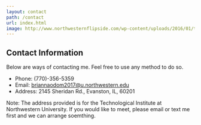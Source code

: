 ```yaml
---
layout: contact
path: /contact
url: index.html
image: http://www.northwesternflipside.com/wp-content/uploads/2016/01/tech-entrance.jpg
---
```


## Contact Information
Below are ways of contacting me. Feel free to use any method to do so.

* Phone: (770)-356-5359
* Email: briannaodom2017@u.northwestern.edu
* Address: 2145 Sheridan Rd., Evanston, IL, 60201

Note: The address provided is for the Technological Institute at Northwestern University. If you would like to meet, please email or text me first and we can arrange soemthing. 
